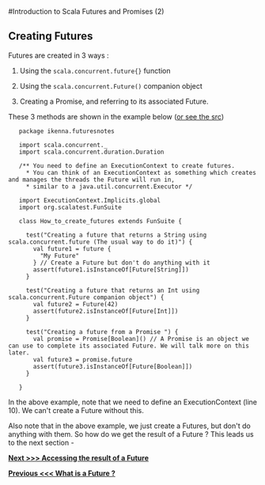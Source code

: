 
#Introduction to Scala Futures and Promises (2)


## Creating Futures

Futures are created in 3 ways :

1. Using the `scala.concurrent.future{}` function

2. Using the `scala.concurrent.Future()` companion object

3. Creating a Promise, and referring to its associated Future.

These 3 methods are shown in the example below ([or see the src](https://github.com/ikenna/scalafutures/blob/master/main/test/ikenna/futuresnotes/How_to_create_futures.scala))

```
   package ikenna.futuresnotes

   import scala.concurrent._
   import scala.concurrent.duration.Duration

   /** You need to define an ExecutionContext to create futures.
     * You can think of an ExecutionContext as something which creates and manages the threads the Future will run in,
     * similar to a java.util.concurrent.Executor */

   import ExecutionContext.Implicits.global
   import org.scalatest.FunSuite

   class How_to_create_futures extends FunSuite {

     test("Creating a future that returns a String using scala.concurrent.future (The usual way to do it)") {
       val future1 = future {
         "My Future"
       } // Create a Future but don't do anything with it
       assert(future1.isInstanceOf[Future[String]])
     }

     test("Creating a future that returns an Int using scala.concurrent.Future companion object") {
       val future2 = Future(42)
       assert(future2.isInstanceOf[Future[Int]])
     }

     test("Creating a future from a Promise ") {
       val promise = Promise[Boolean]() // A Promise is an object we can use to complete its associated Future. We will talk more on this later.
       val future3 = promise.future
       assert(future3.isInstanceOf[Future[Boolean]])
     }

   }

```

In the above example, note that we need to define an ExecutionContext (line 10). We can't create a Future without this.

Also note that in the above example, we just create a Futures, but don't do anything with them. So how do we get the result of a Future ? This leads us to the next section -

**[Next >>> Accessing the result of a Future](https://github.com/ikenna/scalafutures/blob/master/docs/3_Accessing_The_Result_Of_A_Future_By_Blocking.md)**

**[Previous <<<  What is a Future ? ](https://github.com/ikenna/scalafutures/blob/master/docs/1_What_Is_A_Future.md)**

